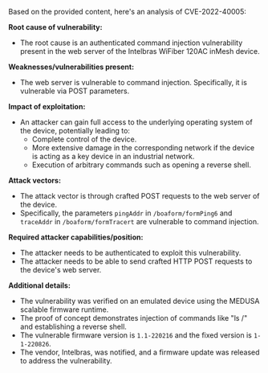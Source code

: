 Based on the provided content, here's an analysis of CVE-2022-40005:

**Root cause of vulnerability:**
- The root cause is an authenticated command injection vulnerability present in the web server of the Intelbras WiFiber 120AC inMesh device.

**Weaknesses/vulnerabilities present:**
- The web server is vulnerable to command injection. Specifically, it is vulnerable via POST parameters.

**Impact of exploitation:**
- An attacker can gain full access to the underlying operating system of the device, potentially leading to:
  - Complete control of the device.
  - More extensive damage in the corresponding network if the device is acting as a key device in an industrial network.
  - Execution of arbitrary commands such as opening a reverse shell.

**Attack vectors:**
- The attack vector is through crafted POST requests to the web server of the device.
- Specifically, the parameters `pingAddr` in `/boaform/formPing6` and `traceAddr` in `/boaform/formTracert` are vulnerable to command injection.

**Required attacker capabilities/position:**
- The attacker needs to be authenticated to exploit this vulnerability.
- The attacker needs to be able to send crafted HTTP POST requests to the device's web server.

**Additional details:**
- The vulnerability was verified on an emulated device using the MEDUSA scalable firmware runtime.
- The proof of concept demonstrates injection of commands like "ls /" and establishing a reverse shell.
- The vulnerable firmware version is `1.1-220216` and the fixed version is `1-1-220826`.
- The vendor, Intelbras, was notified, and a firmware update was released to address the vulnerability.